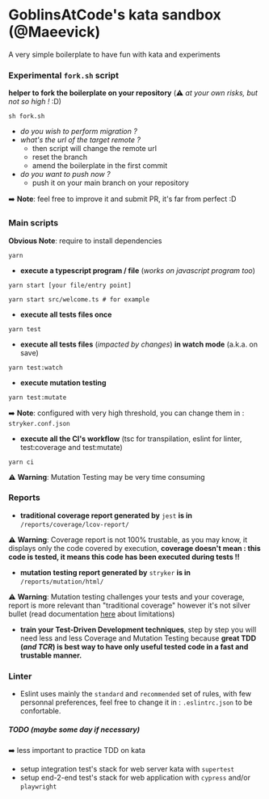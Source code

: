 # GoblinsAtCode's kata sandbox (@Maeevick)

A very simple boilerplate to have fun with kata and experiments

### Experimental `fork.sh` script

**helper to fork the boilerplate on your repository** (:warning: _at your own risks, but not so high !_ :D)

```shell
sh fork.sh
```

- _do you wish to perform migration ?_
- _what's the url of the target remote ?_
    - then script will change the remote url
    - reset the branch
    - amend the boilerplate in the first commit
- _do you want to push now ?_
    - push it on your main branch on your repository

:arrow_right: **Note**: feel free to improve it and submit PR, it's far from perfect :D

### Main scripts

**Obvious Note**: require to install dependencies
```shell
yarn
```
- **execute a typescript program / file** (_works on javascript program too_) 
```shell
yarn start [your file/entry point]

yarn start src/welcome.ts # for example
```

- **execute all tests files once** 
```shell
yarn test
```

- **execute all tests files** (_impacted by changes_) **in watch mode** (a.k.a. on save) 
```shell
yarn test:watch
```

- **execute mutation testing** 
```shell
yarn test:mutate
```
:arrow_right: **Note**: configured with very high threshold, you can change them in : `stryker.conf.json`

- **execute all the CI's workflow** (tsc for transpilation, eslint for linter, test:coverage and test:mutate) 
```shell
yarn ci
```

:warning: **Warning**: Mutation Testing may be very time consuming

### Reports

- **traditional coverage report generated by** `jest` **is in** `/reports/coverage/lcov-report/`

:warning: **Warning**: Coverage report is not 100% trustable, as you may know, it displays only the code covered by execution, **coverage doesn't mean : this code is tested, it means this code has been executed during tests !!**

- **mutation testing report generated by** `stryker` **is in** `/reports/mutation/html/`

:warning: **Warning**: Mutation testing challenges your tests and your coverage, report is more relevant than "traditional coverage" however it's not silver bullet (read documentation [here](https://stryker-mutator.io/) about limitations)

- **train your Test-Driven Development techniques**, step by step you will need less and less Coverage and Mutation Testing because **great TDD (_and TCR_) is best way to have only useful tested code in a fast and trustable manner.** 

### Linter

- Eslint uses mainly the `standard` and `recommended` set of rules, with few personnal preferences, feel free to change it in : `.eslintrc.json` to be confortable.

##### TODO _(maybe some day if necessary_)

:arrow_right: less important to practice TDD on kata

- setup integration test's stack for web server kata with `supertest`
- setup end-2-end test's stack for web application with `cypress` and/or `playwright`
